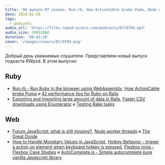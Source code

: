 ```yaml
---
title: '04 выпуск 07 сезона. Run.rb, How ActionCable broke Puma, Node worker threads, The Great Divide, Hotkey Behavior, Flexbox ninja и прочее'
date: 2019-01-28
tags:
  - podcasts
audio_url: 'https://files.rwpod-assets.com/podcasts/07/0704.mp3'
audio_size: 39852068
duration: '00:41:29'
cover: '/images/covers/07/0704.png'
---
```


Добрый день уважаемые слушатели. Представляем новый выпуск подкаста RWpod. В этом выпуске:

## Ruby

- [Run.rb - Run Ruby in the browser using WebAssembly](https://runrb.io/), [How ActionCable broke Puma](https://medium.com/@plezi_io/how-actioncable-broke-puma-fcfeceac33b0) и [42 performance tips for Ruby on Rails](https://www.mskog.com/posts/42-performance-tips-for-ruby-on-rails/)
- [Exporting and Importing large amount of data in Rails](https://blog.eq8.eu/til/exporting-importing-migrating-large-amount-of-data-in-ruby-on-rails.html), [Faster CSV downloads using Enumerator](https://medium.com/reflektive-engineering/faster-csv-downloads-using-enumerator-7e9b94b870d3) и [Testing Rake tasks](https://blog.10pines.com/2019/01/14/testing-rake-tasks/)

## Web

- [Future JavaScript: what is still missing?](http://2ality.com/2019/01/future-js.html), [Node worker threads](https://medium.com/lazy-engineering/node-worker-threads-b57a32d84845) и [The Great Divide](https://css-tricks.com/the-great-divide/)
- [How to Handle Monetary Values in JavaScript](https://frontstuff.io/how-to-handle-monetary-values-in-javascript), [Hotkey Behavior - trigger a action on element when keyboard hotkey is pressed](https://github.com/github/hotkey), [Flexbox ninja - Flexbox Case Studies](https://flexbox.ninja/) и [AutoComplete.js - Simple autocomplete pure vanilla Javascript library](https://tarekraafat.github.io/autoComplete.js/#/)

